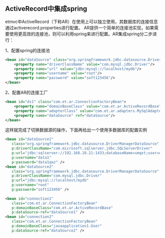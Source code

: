 ## ActiveRecord中集成spring

etmvc中ActiveRecord（下称AR）在使用上可以独立使用，其数据库的连接信息通过activerecord.properties进行配置。
AR提供一个简单的连接池实现，如果需要使用更高效的连接池，则可以利用spring来进行配置。AR集成spring分二步进行：

1、配置spring的连接池

```xml
<bean id="dataSource" class="org.springframework.jdbc.datasource.DriverManagerDataSource">
    <property name="driverClassName" value="com.mysql.jdbc.Driver"/>
    <property name="url" value="jdbc:mysql://localhost/mydb"/>
    <property name="username" value="root"/>
    <property name="password" value="soft123456"/>
</bean>
```

2、配置AR的连接工厂
```xml
<bean id="ds1" class="com.et.ar.ConnectionFactoryBean">
    <property name="domainBaseClass" value="com.et.ar.ActiveRecordBase"/>
    <property name="adapterClass" value="com.et.ar.adapters.MySqlAdapter"/>
    <property name="dataSource" ref="dataSource"/>
</bean>
```

这样就完成了切换数据源的操作，下面再给出一个使用多数据库的配置实例

```xml
<bean id="dataSource1"
   class="org.springframework.jdbc.datasource.DriverManagerDataSource"
   p:driverClassName="com.microsoft.sqlserver.jdbc.SQLServerDriver"
   p:url="jdbc:sqlserver://192.168.10.21:1433;databaseName=smqxt;user=data1;password=data1qaz"
   p:username="data1"
   p:password="data1qaz" />
<bean id="dataSource2"
   class="org.springframework.jdbc.datasource.DriverManagerDataSource"
   p:driverClassName="com.mysql.jdbc.Driver"
   p:url="jdbc:mysql://localhost/mydb"
   p:username="root"
   p:password="soft123456" />
   
<bean id="connection1" 
   class="com.et.ar.ConnectionFactoryBean"
   p:domainBaseClass="com.et.ar.ActiveRecordBase"
   p:dataSource-ref="dataSource1" />
<bean id="connection2" 
   class="com.et.ar.ConnectionFactoryBean"
   p:domainBaseClass="javaapplication1.User"
   p:dataSource-ref="dataSource2" />
```
